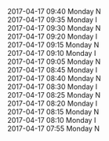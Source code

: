 2017-04-17 09:40 Monday  N  
2017-04-17 09:35 Monday  I  
2017-04-17 09:30 Monday  N  
2017-04-17 09:20 Monday  I  
2017-04-17 09:15 Monday  N  
2017-04-17 09:10 Monday  I  
2017-04-17 09:05 Monday  N  
2017-04-17 08:45 Monday  I  
2017-04-17 08:40 Monday  N  
2017-04-17 08:30 Monday  I  
2017-04-17 08:25 Monday  N  
2017-04-17 08:20 Monday  I  
2017-04-17 08:15 Monday  N  
2017-04-17 08:10 Monday  I  
2017-04-17 07:55 Monday  N  

